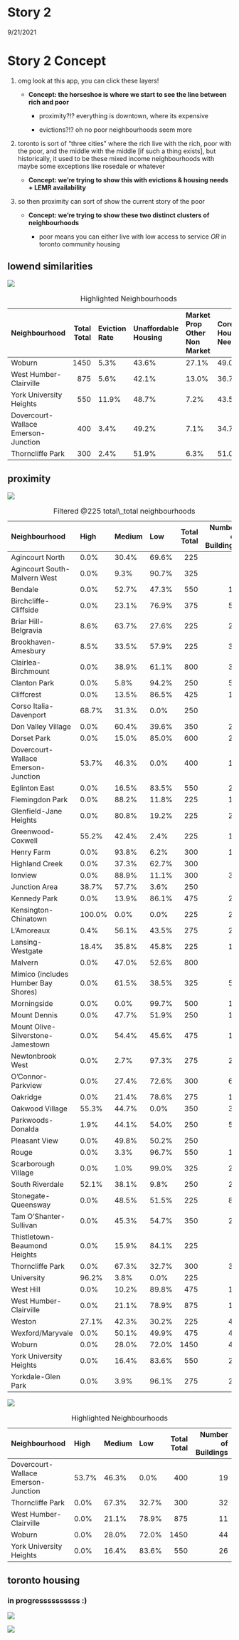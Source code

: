 Story 2
================
9/21/2021

# Story 2 Concept

1.  omg look at this app, you can click these layers!

    -   **Concept: the horseshoe is where we start to see the line
        between rich and poor**

        -   proximity?!? everything is downtown, where its expensive

        -   evictions?!? oh no poor neighbourhoods seem more

2.  toronto is sort of “three cities” where the rich live with the rich,
    poor with the poor, and the middle with the middle \[if such a thing
    exists\], but historically, it used to be these mixed income
    neighbourhoods with maybe some exceptions like rosedale or whatever

    -   **Concept: we’re trying to show this with evictions & housing
        needs + LEMR availability**

3.  so then proximity can sort of show the current story of the poor

    -   **Concept: we’re trying to show these two distinct clusters of
        neighbourhoods**

        -   poor means you can either live with low access to service
            *OR* in toronto community housing

## lowend similarities

![](Story-2_files/figure-gfm/unnamed-chunk-13-1.png)<!-- -->

<table class="table" style="margin-left: auto; margin-right: auto;">
<caption>
Highlighted Neighbourhoods
</caption>
<thead>
<tr>
<th style="text-align:left;">
Neighbourhood
</th>
<th style="text-align:right;">
Total Total
</th>
<th style="text-align:left;">
Eviction Rate
</th>
<th style="text-align:left;">
Unaffordable Housing
</th>
<th style="text-align:left;">
Market Prop Other Non Market
</th>
<th style="text-align:left;">
Core Housing Need
</th>
</tr>
</thead>
<tbody>
<tr>
<td style="text-align:left;">
Woburn
</td>
<td style="text-align:right;">
1450
</td>
<td style="text-align:left;">
5.3%
</td>
<td style="text-align:left;">
43.6%
</td>
<td style="text-align:left;">
27.1%
</td>
<td style="text-align:left;">
49.0%
</td>
</tr>
<tr>
<td style="text-align:left;">
West Humber-Clairville
</td>
<td style="text-align:right;">
875
</td>
<td style="text-align:left;">
5.6%
</td>
<td style="text-align:left;">
42.1%
</td>
<td style="text-align:left;">
13.0%
</td>
<td style="text-align:left;">
36.7%
</td>
</tr>
<tr>
<td style="text-align:left;">
York University Heights
</td>
<td style="text-align:right;">
550
</td>
<td style="text-align:left;">
11.9%
</td>
<td style="text-align:left;">
48.7%
</td>
<td style="text-align:left;">
7.2%
</td>
<td style="text-align:left;">
43.5%
</td>
</tr>
<tr>
<td style="text-align:left;">
Dovercourt-Wallace Emerson-Junction
</td>
<td style="text-align:right;">
400
</td>
<td style="text-align:left;">
3.4%
</td>
<td style="text-align:left;">
49.2%
</td>
<td style="text-align:left;">
7.1%
</td>
<td style="text-align:left;">
34.7%
</td>
</tr>
<tr>
<td style="text-align:left;">
Thorncliffe Park
</td>
<td style="text-align:right;">
300
</td>
<td style="text-align:left;">
2.4%
</td>
<td style="text-align:left;">
51.9%
</td>
<td style="text-align:left;">
6.3%
</td>
<td style="text-align:left;">
51.0%
</td>
</tr>
</tbody>
</table>

## proximity

![](Story-2_files/figure-gfm/unnamed-chunk-19-1.png)<!-- -->
<table class="table" style="margin-left: auto; margin-right: auto;">
<caption>
Filtered @225 total\_total neighbourhoods
</caption>
<thead>
<tr>
<th style="text-align:left;">
Neighbourhood
</th>
<th style="text-align:left;">
High
</th>
<th style="text-align:left;">
Medium
</th>
<th style="text-align:left;">
Low
</th>
<th style="text-align:right;">
Total Total
</th>
<th style="text-align:right;">
Number of Buildings
</th>
</tr>
</thead>
<tbody>
<tr>
<td style="text-align:left;">
Agincourt North
</td>
<td style="text-align:left;">
0.0%
</td>
<td style="text-align:left;">
30.4%
</td>
<td style="text-align:left;">
69.6%
</td>
<td style="text-align:right;">
225
</td>
<td style="text-align:right;">
3
</td>
</tr>
<tr>
<td style="text-align:left;">
Agincourt South-Malvern West
</td>
<td style="text-align:left;">
0.0%
</td>
<td style="text-align:left;">
9.3%
</td>
<td style="text-align:left;">
90.7%
</td>
<td style="text-align:right;">
325
</td>
<td style="text-align:right;">
3
</td>
</tr>
<tr>
<td style="text-align:left;">
Bendale
</td>
<td style="text-align:left;">
0.0%
</td>
<td style="text-align:left;">
52.7%
</td>
<td style="text-align:left;">
47.3%
</td>
<td style="text-align:right;">
550
</td>
<td style="text-align:right;">
14
</td>
</tr>
<tr>
<td style="text-align:left;">
Birchcliffe-Cliffside
</td>
<td style="text-align:left;">
0.0%
</td>
<td style="text-align:left;">
23.1%
</td>
<td style="text-align:left;">
76.9%
</td>
<td style="text-align:right;">
375
</td>
<td style="text-align:right;">
53
</td>
</tr>
<tr>
<td style="text-align:left;">
Briar Hill-Belgravia
</td>
<td style="text-align:left;">
8.6%
</td>
<td style="text-align:left;">
63.7%
</td>
<td style="text-align:left;">
27.6%
</td>
<td style="text-align:right;">
225
</td>
<td style="text-align:right;">
25
</td>
</tr>
<tr>
<td style="text-align:left;">
Brookhaven-Amesbury
</td>
<td style="text-align:left;">
8.5%
</td>
<td style="text-align:left;">
33.5%
</td>
<td style="text-align:left;">
57.9%
</td>
<td style="text-align:right;">
225
</td>
<td style="text-align:right;">
39
</td>
</tr>
<tr>
<td style="text-align:left;">
Clairlea-Birchmount
</td>
<td style="text-align:left;">
0.0%
</td>
<td style="text-align:left;">
38.9%
</td>
<td style="text-align:left;">
61.1%
</td>
<td style="text-align:right;">
800
</td>
<td style="text-align:right;">
31
</td>
</tr>
<tr>
<td style="text-align:left;">
Clanton Park
</td>
<td style="text-align:left;">
0.0%
</td>
<td style="text-align:left;">
5.8%
</td>
<td style="text-align:left;">
94.2%
</td>
<td style="text-align:right;">
250
</td>
<td style="text-align:right;">
59
</td>
</tr>
<tr>
<td style="text-align:left;">
Cliffcrest
</td>
<td style="text-align:left;">
0.0%
</td>
<td style="text-align:left;">
13.5%
</td>
<td style="text-align:left;">
86.5%
</td>
<td style="text-align:right;">
425
</td>
<td style="text-align:right;">
12
</td>
</tr>
<tr>
<td style="text-align:left;">
Corso Italia-Davenport
</td>
<td style="text-align:left;">
68.7%
</td>
<td style="text-align:left;">
31.3%
</td>
<td style="text-align:left;">
0.0%
</td>
<td style="text-align:right;">
250
</td>
<td style="text-align:right;">
5
</td>
</tr>
<tr>
<td style="text-align:left;">
Don Valley Village
</td>
<td style="text-align:left;">
0.0%
</td>
<td style="text-align:left;">
60.4%
</td>
<td style="text-align:left;">
39.6%
</td>
<td style="text-align:right;">
350
</td>
<td style="text-align:right;">
21
</td>
</tr>
<tr>
<td style="text-align:left;">
Dorset Park
</td>
<td style="text-align:left;">
0.0%
</td>
<td style="text-align:left;">
15.0%
</td>
<td style="text-align:left;">
85.0%
</td>
<td style="text-align:right;">
600
</td>
<td style="text-align:right;">
24
</td>
</tr>
<tr>
<td style="text-align:left;">
Dovercourt-Wallace Emerson-Junction
</td>
<td style="text-align:left;">
53.7%
</td>
<td style="text-align:left;">
46.3%
</td>
<td style="text-align:left;">
0.0%
</td>
<td style="text-align:right;">
400
</td>
<td style="text-align:right;">
19
</td>
</tr>
<tr>
<td style="text-align:left;">
Eglinton East
</td>
<td style="text-align:left;">
0.0%
</td>
<td style="text-align:left;">
16.5%
</td>
<td style="text-align:left;">
83.5%
</td>
<td style="text-align:right;">
550
</td>
<td style="text-align:right;">
29
</td>
</tr>
<tr>
<td style="text-align:left;">
Flemingdon Park
</td>
<td style="text-align:left;">
0.0%
</td>
<td style="text-align:left;">
88.2%
</td>
<td style="text-align:left;">
11.8%
</td>
<td style="text-align:right;">
225
</td>
<td style="text-align:right;">
17
</td>
</tr>
<tr>
<td style="text-align:left;">
Glenfield-Jane Heights
</td>
<td style="text-align:left;">
0.0%
</td>
<td style="text-align:left;">
80.8%
</td>
<td style="text-align:left;">
19.2%
</td>
<td style="text-align:right;">
225
</td>
<td style="text-align:right;">
24
</td>
</tr>
<tr>
<td style="text-align:left;">
Greenwood-Coxwell
</td>
<td style="text-align:left;">
55.2%
</td>
<td style="text-align:left;">
42.4%
</td>
<td style="text-align:left;">
2.4%
</td>
<td style="text-align:right;">
225
</td>
<td style="text-align:right;">
15
</td>
</tr>
<tr>
<td style="text-align:left;">
Henry Farm
</td>
<td style="text-align:left;">
0.0%
</td>
<td style="text-align:left;">
93.8%
</td>
<td style="text-align:left;">
6.2%
</td>
<td style="text-align:right;">
300
</td>
<td style="text-align:right;">
16
</td>
</tr>
<tr>
<td style="text-align:left;">
Highland Creek
</td>
<td style="text-align:left;">
0.0%
</td>
<td style="text-align:left;">
37.3%
</td>
<td style="text-align:left;">
62.7%
</td>
<td style="text-align:right;">
300
</td>
<td style="text-align:right;">
0
</td>
</tr>
<tr>
<td style="text-align:left;">
Ionview
</td>
<td style="text-align:left;">
0.0%
</td>
<td style="text-align:left;">
88.9%
</td>
<td style="text-align:left;">
11.1%
</td>
<td style="text-align:right;">
300
</td>
<td style="text-align:right;">
34
</td>
</tr>
<tr>
<td style="text-align:left;">
Junction Area
</td>
<td style="text-align:left;">
38.7%
</td>
<td style="text-align:left;">
57.7%
</td>
<td style="text-align:left;">
3.6%
</td>
<td style="text-align:right;">
250
</td>
<td style="text-align:right;">
6
</td>
</tr>
<tr>
<td style="text-align:left;">
Kennedy Park
</td>
<td style="text-align:left;">
0.0%
</td>
<td style="text-align:left;">
13.9%
</td>
<td style="text-align:left;">
86.1%
</td>
<td style="text-align:right;">
475
</td>
<td style="text-align:right;">
22
</td>
</tr>
<tr>
<td style="text-align:left;">
Kensington-Chinatown
</td>
<td style="text-align:left;">
100.0%
</td>
<td style="text-align:left;">
0.0%
</td>
<td style="text-align:left;">
0.0%
</td>
<td style="text-align:right;">
225
</td>
<td style="text-align:right;">
28
</td>
</tr>
<tr>
<td style="text-align:left;">
L’Amoreaux
</td>
<td style="text-align:left;">
0.4%
</td>
<td style="text-align:left;">
56.1%
</td>
<td style="text-align:left;">
43.5%
</td>
<td style="text-align:right;">
275
</td>
<td style="text-align:right;">
20
</td>
</tr>
<tr>
<td style="text-align:left;">
Lansing-Westgate
</td>
<td style="text-align:left;">
18.4%
</td>
<td style="text-align:left;">
35.8%
</td>
<td style="text-align:left;">
45.8%
</td>
<td style="text-align:right;">
225
</td>
<td style="text-align:right;">
13
</td>
</tr>
<tr>
<td style="text-align:left;">
Malvern
</td>
<td style="text-align:left;">
0.0%
</td>
<td style="text-align:left;">
47.0%
</td>
<td style="text-align:left;">
52.6%
</td>
<td style="text-align:right;">
800
</td>
<td style="text-align:right;">
5
</td>
</tr>
<tr>
<td style="text-align:left;">
Mimico (includes Humber Bay Shores)
</td>
<td style="text-align:left;">
0.0%
</td>
<td style="text-align:left;">
61.5%
</td>
<td style="text-align:left;">
38.5%
</td>
<td style="text-align:right;">
325
</td>
<td style="text-align:right;">
57
</td>
</tr>
<tr>
<td style="text-align:left;">
Morningside
</td>
<td style="text-align:left;">
0.0%
</td>
<td style="text-align:left;">
0.0%
</td>
<td style="text-align:left;">
99.7%
</td>
<td style="text-align:right;">
500
</td>
<td style="text-align:right;">
10
</td>
</tr>
<tr>
<td style="text-align:left;">
Mount Dennis
</td>
<td style="text-align:left;">
0.0%
</td>
<td style="text-align:left;">
47.7%
</td>
<td style="text-align:left;">
51.9%
</td>
<td style="text-align:right;">
250
</td>
<td style="text-align:right;">
19
</td>
</tr>
<tr>
<td style="text-align:left;">
Mount Olive-Silverstone-Jamestown
</td>
<td style="text-align:left;">
0.0%
</td>
<td style="text-align:left;">
54.4%
</td>
<td style="text-align:left;">
45.6%
</td>
<td style="text-align:right;">
475
</td>
<td style="text-align:right;">
19
</td>
</tr>
<tr>
<td style="text-align:left;">
Newtonbrook West
</td>
<td style="text-align:left;">
0.0%
</td>
<td style="text-align:left;">
2.7%
</td>
<td style="text-align:left;">
97.3%
</td>
<td style="text-align:right;">
275
</td>
<td style="text-align:right;">
22
</td>
</tr>
<tr>
<td style="text-align:left;">
O’Connor-Parkview
</td>
<td style="text-align:left;">
0.0%
</td>
<td style="text-align:left;">
27.4%
</td>
<td style="text-align:left;">
72.6%
</td>
<td style="text-align:right;">
300
</td>
<td style="text-align:right;">
60
</td>
</tr>
<tr>
<td style="text-align:left;">
Oakridge
</td>
<td style="text-align:left;">
0.0%
</td>
<td style="text-align:left;">
21.4%
</td>
<td style="text-align:left;">
78.6%
</td>
<td style="text-align:right;">
275
</td>
<td style="text-align:right;">
14
</td>
</tr>
<tr>
<td style="text-align:left;">
Oakwood Village
</td>
<td style="text-align:left;">
55.3%
</td>
<td style="text-align:left;">
44.7%
</td>
<td style="text-align:left;">
0.0%
</td>
<td style="text-align:right;">
350
</td>
<td style="text-align:right;">
33
</td>
</tr>
<tr>
<td style="text-align:left;">
Parkwoods-Donalda
</td>
<td style="text-align:left;">
1.9%
</td>
<td style="text-align:left;">
44.1%
</td>
<td style="text-align:left;">
54.0%
</td>
<td style="text-align:right;">
250
</td>
<td style="text-align:right;">
53
</td>
</tr>
<tr>
<td style="text-align:left;">
Pleasant View
</td>
<td style="text-align:left;">
0.0%
</td>
<td style="text-align:left;">
49.8%
</td>
<td style="text-align:left;">
50.2%
</td>
<td style="text-align:right;">
250
</td>
<td style="text-align:right;">
3
</td>
</tr>
<tr>
<td style="text-align:left;">
Rouge
</td>
<td style="text-align:left;">
0.0%
</td>
<td style="text-align:left;">
3.3%
</td>
<td style="text-align:left;">
96.7%
</td>
<td style="text-align:right;">
550
</td>
<td style="text-align:right;">
19
</td>
</tr>
<tr>
<td style="text-align:left;">
Scarborough Village
</td>
<td style="text-align:left;">
0.0%
</td>
<td style="text-align:left;">
1.0%
</td>
<td style="text-align:left;">
99.0%
</td>
<td style="text-align:right;">
325
</td>
<td style="text-align:right;">
21
</td>
</tr>
<tr>
<td style="text-align:left;">
South Riverdale
</td>
<td style="text-align:left;">
52.1%
</td>
<td style="text-align:left;">
38.1%
</td>
<td style="text-align:left;">
9.8%
</td>
<td style="text-align:right;">
250
</td>
<td style="text-align:right;">
20
</td>
</tr>
<tr>
<td style="text-align:left;">
Stonegate-Queensway
</td>
<td style="text-align:left;">
0.0%
</td>
<td style="text-align:left;">
48.5%
</td>
<td style="text-align:left;">
51.5%
</td>
<td style="text-align:right;">
225
</td>
<td style="text-align:right;">
84
</td>
</tr>
<tr>
<td style="text-align:left;">
Tam O’Shanter-Sullivan
</td>
<td style="text-align:left;">
0.0%
</td>
<td style="text-align:left;">
45.3%
</td>
<td style="text-align:left;">
54.7%
</td>
<td style="text-align:right;">
350
</td>
<td style="text-align:right;">
21
</td>
</tr>
<tr>
<td style="text-align:left;">
Thistletown-Beaumond Heights
</td>
<td style="text-align:left;">
0.0%
</td>
<td style="text-align:left;">
15.9%
</td>
<td style="text-align:left;">
84.1%
</td>
<td style="text-align:right;">
225
</td>
<td style="text-align:right;">
4
</td>
</tr>
<tr>
<td style="text-align:left;">
Thorncliffe Park
</td>
<td style="text-align:left;">
0.0%
</td>
<td style="text-align:left;">
67.3%
</td>
<td style="text-align:left;">
32.7%
</td>
<td style="text-align:right;">
300
</td>
<td style="text-align:right;">
32
</td>
</tr>
<tr>
<td style="text-align:left;">
University
</td>
<td style="text-align:left;">
96.2%
</td>
<td style="text-align:left;">
3.8%
</td>
<td style="text-align:left;">
0.0%
</td>
<td style="text-align:right;">
225
</td>
<td style="text-align:right;">
6
</td>
</tr>
<tr>
<td style="text-align:left;">
West Hill
</td>
<td style="text-align:left;">
0.0%
</td>
<td style="text-align:left;">
10.2%
</td>
<td style="text-align:left;">
89.8%
</td>
<td style="text-align:right;">
475
</td>
<td style="text-align:right;">
18
</td>
</tr>
<tr>
<td style="text-align:left;">
West Humber-Clairville
</td>
<td style="text-align:left;">
0.0%
</td>
<td style="text-align:left;">
21.1%
</td>
<td style="text-align:left;">
78.9%
</td>
<td style="text-align:right;">
875
</td>
<td style="text-align:right;">
11
</td>
</tr>
<tr>
<td style="text-align:left;">
Weston
</td>
<td style="text-align:left;">
27.1%
</td>
<td style="text-align:left;">
42.3%
</td>
<td style="text-align:left;">
30.2%
</td>
<td style="text-align:right;">
225
</td>
<td style="text-align:right;">
47
</td>
</tr>
<tr>
<td style="text-align:left;">
Wexford/Maryvale
</td>
<td style="text-align:left;">
0.0%
</td>
<td style="text-align:left;">
50.1%
</td>
<td style="text-align:left;">
49.9%
</td>
<td style="text-align:right;">
475
</td>
<td style="text-align:right;">
47
</td>
</tr>
<tr>
<td style="text-align:left;">
Woburn
</td>
<td style="text-align:left;">
0.0%
</td>
<td style="text-align:left;">
28.0%
</td>
<td style="text-align:left;">
72.0%
</td>
<td style="text-align:right;">
1450
</td>
<td style="text-align:right;">
44
</td>
</tr>
<tr>
<td style="text-align:left;">
York University Heights
</td>
<td style="text-align:left;">
0.0%
</td>
<td style="text-align:left;">
16.4%
</td>
<td style="text-align:left;">
83.6%
</td>
<td style="text-align:right;">
550
</td>
<td style="text-align:right;">
26
</td>
</tr>
<tr>
<td style="text-align:left;">
Yorkdale-Glen Park
</td>
<td style="text-align:left;">
0.0%
</td>
<td style="text-align:left;">
3.9%
</td>
<td style="text-align:left;">
96.1%
</td>
<td style="text-align:right;">
275
</td>
<td style="text-align:right;">
20
</td>
</tr>
</tbody>
</table>

![](Story-2_files/figure-gfm/unnamed-chunk-21-1.png)<!-- -->

<table class="table" style="margin-left: auto; margin-right: auto;">
<caption>
Highlighted Neighbourhoods
</caption>
<thead>
<tr>
<th style="text-align:left;">
Neighbourhood
</th>
<th style="text-align:left;">
High
</th>
<th style="text-align:left;">
Medium
</th>
<th style="text-align:left;">
Low
</th>
<th style="text-align:right;">
Total Total
</th>
<th style="text-align:right;">
Number of Buildings
</th>
</tr>
</thead>
<tbody>
<tr>
<td style="text-align:left;">
Dovercourt-Wallace Emerson-Junction
</td>
<td style="text-align:left;">
53.7%
</td>
<td style="text-align:left;">
46.3%
</td>
<td style="text-align:left;">
0.0%
</td>
<td style="text-align:right;">
400
</td>
<td style="text-align:right;">
19
</td>
</tr>
<tr>
<td style="text-align:left;">
Thorncliffe Park
</td>
<td style="text-align:left;">
0.0%
</td>
<td style="text-align:left;">
67.3%
</td>
<td style="text-align:left;">
32.7%
</td>
<td style="text-align:right;">
300
</td>
<td style="text-align:right;">
32
</td>
</tr>
<tr>
<td style="text-align:left;">
West Humber-Clairville
</td>
<td style="text-align:left;">
0.0%
</td>
<td style="text-align:left;">
21.1%
</td>
<td style="text-align:left;">
78.9%
</td>
<td style="text-align:right;">
875
</td>
<td style="text-align:right;">
11
</td>
</tr>
<tr>
<td style="text-align:left;">
Woburn
</td>
<td style="text-align:left;">
0.0%
</td>
<td style="text-align:left;">
28.0%
</td>
<td style="text-align:left;">
72.0%
</td>
<td style="text-align:right;">
1450
</td>
<td style="text-align:right;">
44
</td>
</tr>
<tr>
<td style="text-align:left;">
York University Heights
</td>
<td style="text-align:left;">
0.0%
</td>
<td style="text-align:left;">
16.4%
</td>
<td style="text-align:left;">
83.6%
</td>
<td style="text-align:right;">
550
</td>
<td style="text-align:right;">
26
</td>
</tr>
</tbody>
</table>

## toronto housing

### in progressssssssss :)

![](Story-2_files/figure-gfm/unnamed-chunk-25-1.png)<!-- -->

![](Story-2_files/figure-gfm/unnamed-chunk-26-1.png)<!-- -->
